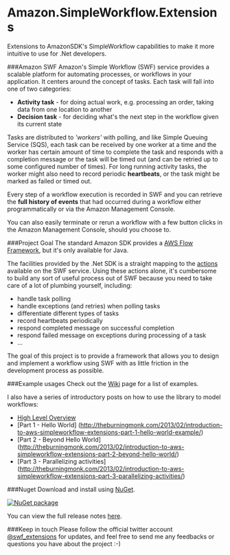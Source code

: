 Amazon.SimpleWorkflow.Extensions
==================================

Extensions to AmazonSDK's SimpleWorkflow capabilities to make it more intuitive to use for .Net developers.

###Amazon SWF
Amazon's Simple Workflow (SWF) service provides a scalable platform for automating processes, or workflows in your application.
It centers around the concept of tasks. Each task will fall into one of two categories:
* __Activity task__ - for doing actual work, e.g. processing an order, taking data from one location to another
* __Decision task__ - for deciding what's the next step in the workflow given its current state

Tasks are distributed to _'workers'_ with polling, and like Simple Queuing Service (SQS), each task can be received by one worker at a time and the worker has certain amount of time to complete the task and responds with a completion message or the task will be timed out (and can be retried up to some configured number of times). For long running activity tasks, the worker might also need to record periodic __heartbeats__, or the task might be marked as failed or timed out.

Every step of a workflow execution is recorded in SWF and you can retrieve the __full history of events__ that had occurred during a workflow either programmatically or via the Amazon Management Console.

You can also easily terminate or rerun a workflow with a few button clicks in the Amazon Management Console, should you choose to.

###Project Goal
The standard Amazon SDK provides a [AWS Flow Framework](http://docs.aws.amazon.com/amazonswf/latest/awsflowguide/welcome.html), but it's only available for Java.

The facilities provided by the .Net SDK is a straight mapping to the [actions](http://docs.aws.amazon.com/amazonswf/latest/apireference/Welcome.html) available on the SWF service. Using these actions alone, it's cumbersome to build any sort of useful process out of SWF because you need to take care of a lot of plumbing yourself, including:
* handle task polling
* handle exceptions (and retries) when polling tasks
* differentiate different types of tasks
* record heartbeats periodically
* respond completed message on successful completion
* respond failed message on exceptions during processing of a task
* ...

The goal of this project is to provide a framework that allows you to design and implement a workflow using SWF with as little friction in the development process as possible.

###Example usages
Check out the [Wiki](https://github.com/theburningmonk/Amazon.SimpleWorkflow.Extensions/wiki) page for a list of examples.

I also have a series of introductory posts on how to use the library to model workflows:
- [High Level Overview](http://theburningmonk.com/2013/02/making-amazon-simpleworkflow-simpler-to-work-with/)
- [Part 1 - Hello World] (http://theburningmonk.com/2013/02/introduction-to-aws-simpleworkflow-extensions-part-1-hello-world-example/)
- [Part 2 - Beyond Hello World] (http://theburningmonk.com/2013/02/introduction-to-aws-simpleworkflow-extensions-part-2-beyond-hello-world/)
- [Part 3 - Parallelizing activities] (http://theburningmonk.com/2013/02/introduction-to-aws-simpleworkflow-extensions-part-3-parallelizing-activities/)

###Nuget
Download and install using [NuGet](https://nuget.org/packages/Amazon.SimpleWorkflow.Extensions).

<a href="https://nuget.org/packages/Amazon.SimpleWorkflow.Extensions"><img src="http://theburningmonk.com/images/swf-extension-nuget-install.png" alt="NuGet package"/></a>

You can view the full release notes [here](https://github.com/theburningmonk/Amazon.SimpleWorkflow.Extensions/wiki/Release-Notes).

###Keep in touch
Please follow the official twitter account [@swf_extensions](https://twitter.com/swf_extensions) for updates, and feel free to send me any feedbacks or questions you have about the project :-)
